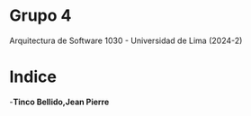 # Grupo 4
Arquitectura de Software 1030 - Universidad de Lima (2024-2)

# Indice
-**Tinco Bellido,Jean Pierre**
